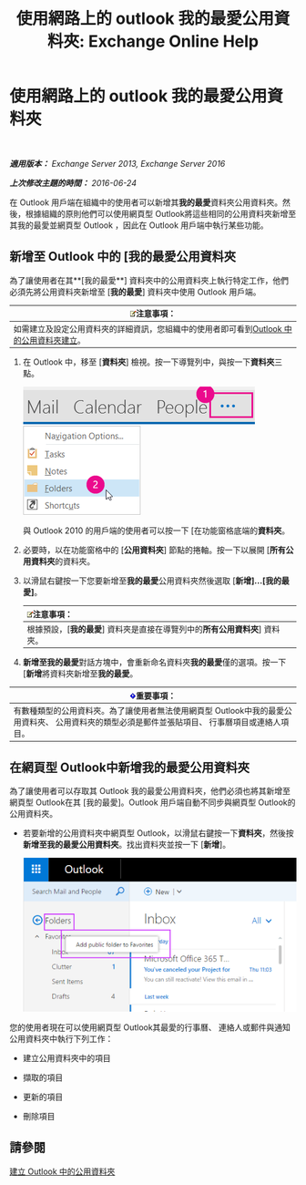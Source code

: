 ﻿---
title: '使用網路上的 outlook 我的最愛公用資料夾: Exchange Online Help'
TOCTitle: 使用網路上的 outlook 我的最愛公用資料夾
ms:assetid: f6f1db72-4465-4eb8-b525-ac2c1fa10a69
ms:mtpsurl: https://technet.microsoft.com/zh-tw/library/Dn948177(v=EXCHG.150)
ms:contentKeyID: 65180698
ms.date: 05/23/2018
mtps_version: v=EXCHG.150
ms.translationtype: MT
---

# 使用網路上的 outlook 我的最愛公用資料夾

 

_**適用版本：** Exchange Server 2013, Exchange Server 2016_

_**上次修改主題的時間：** 2016-06-24_

在 Outlook 用戶端在組織中的使用者可以新增其**我的最愛**資料夾公用資料夾。然後，根據組織的原則他們可以使用網頁型 Outlook將這些相同的公用資料夾新增至其我的最愛並網頁型 Outlook ，因此在 Outlook 用戶端中執行某些功能。

## 新增至 Outlook 中的 \[我的最愛公用資料夾

為了讓使用者在其**\[我的最愛**\] 資料夾中的公用資料夾上執行特定工作，他們必須先將公用資料夾新增至 \[**我的最愛**\] 資料夾中使用 Outlook 用戶端。

<table>
<thead>
<tr class="header">
<th><img src="images/Bb124558.note(EXCHG.150).gif" title="注意事項" alt="注意事項" />注意事項：</th>
</tr>
</thead>
<tbody>
<tr class="odd">
<td>如需建立及設定公用資料夾的詳細資訊，您組織中的使用者即可看到<a href="https://support.office.com/en-us/article/create-a-public-folder-in-outlook-d5981360-28d3-4c8f-a373-c98ae570420a?ui=en-us%26rs=en-us%26ad=us">Outlook 中的公用資料夾建立</a>。</td>
</tr>
</tbody>
</table>


1.  在 Outlook 中，移至 \[**資料夾**\] 檢視。按一下導覽列中，與按一下**資料夾**三點。
    
    ![Outlook 2013 導覽列中的省略符號](images/Dn948177.7a949ccd-f0e0-4d20-aa4d-f97ae5c6fdff(EXCHG.150).png "Outlook 2013 導覽列中的省略符號")  
    ![存取資料夾的Outlook 2013 導覽列功能表](images/Dn948177.aaedd8fa-8a30-4e96-b4de-9625cd62e2b9(EXCHG.150).png "存取資料夾的Outlook 2013 導覽列功能表")  
    
    與 Outlook 2010 的用戶端的使用者可以按一下 \[在功能窗格底端的**資料夾**。

2.  必要時，以在功能窗格中的 \[**公用資料夾**\] 節點的捲軸。按一下以展開 \[**所有公用資料夾**的資料夾。

3.  以滑鼠右鍵按一下您要新增至**我的最愛**公用資料夾然後選取 \[**新增\]...\[我的最愛\]**。
    
    <table>
    <thead>
    <tr class="header">
    <th><img src="images/Bb124558.note(EXCHG.150).gif" title="注意事項" alt="注意事項" />注意事項：</th>
    </tr>
    </thead>
    <tbody>
    <tr class="odd">
    <td>根據預設，[<strong>我的最愛</strong>] 資料夾是直接在導覽列中的<strong>所有公用資料夾</strong>] 資料夾。</td>
    </tr>
    </tbody>
    </table>


4.  **新增至我的最愛**對話方塊中，會重新命名資料夾**我的最愛**僅的選項。按一下 \[**新增**將資料夾新增至**我的最愛**。

<table>
<thead>
<tr class="header">
<th><img src="images/Bb124558.important(EXCHG.150).gif" title="重要事項" alt="重要事項" />重要事項：</th>
</tr>
</thead>
<tbody>
<tr class="odd">
<td>有數種類型的公用資料夾。為了讓使用者無法使用網頁型 Outlook中我的最愛公用資料夾、 公用資料夾的類型必須是郵件並張貼項目、 行事曆項目或連絡人項目。</td>
</tr>
</tbody>
</table>


## 在網頁型 Outlook中新增我的最愛公用資料夾

為了讓使用者可以存取其 Outlook 我的最愛公用資料夾，他們必須也將其新增至網頁型 Outlook在其 \[我的最愛\]。Outlook 用戶端自動不同步與網頁型 Outlook的公用資料夾。

  - 若要新增的公用資料夾中網頁型 Outlook，以滑鼠右鍵按一下**資料夾**，然後按**新增至我的最愛公用資料夾**。找出資料夾並按一下 \[**新增**\]。
    
    ![新增公用資料夾至我的最愛](images/Dn948177.dc2af75b-d1c3-4024-8759-00558799d34a(EXCHG.150).png "新增公用資料夾至我的最愛")  

您的使用者現在可以使用網頁型 Outlook其最愛的行事曆、 連絡人或郵件與通知公用資料夾中執行下列工作：

  - 建立公用資料夾中的項目

  - 擷取的項目

  - 更新的項目

  - 刪除項目

## 請參閱


[建立 Outlook 中的公用資料夾](https://support.office.com/en-us/article/create-a-public-folder-in-outlook-d5981360-28d3-4c8f-a373-c98ae570420a?ui=en-us%26rs=en-us%26ad=us)

